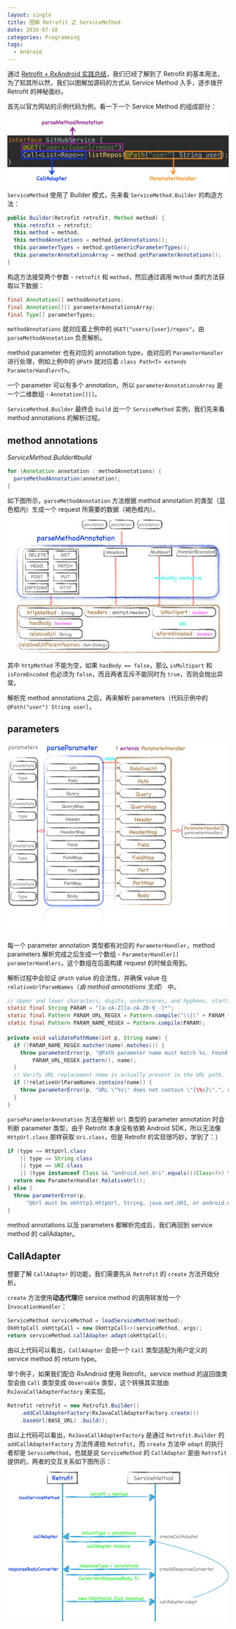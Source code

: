 ```yaml
---
layout: single
title: 图解 Retrofit 之 ServiceMethod
date: 2016-07-10
categories: Programming
tags:
  - Android
---
```


通过 [Retrofit + RxAndroid 实践总结](http://www.liangfei.me/2016/07/06/android-retrofit-and-rxjava)，我们已经了解到了 Retrofit 的基本用法，为了知其所以然，我们以图解加源码的方式从 Service Method 入手，逐步拨开 Retrofit 的神秘面纱。

首先以官方网站的示例代码为例，看一下一个 Service Method 的组成部分：

![](/assets/imgs/service_method.png)

`ServiceMethod` 使用了 Builder 模式，先来看 `ServiceMethod.Builder` 的构造方法：

```java
public Builder(Retrofit retrofit, Method method) {
  this.retrofit = retrofit;
  this.method = method;
  this.methodAnnotations = method.getAnnotations();
  this.parameterTypes = method.getGenericParameterTypes();
  this.parameterAnnotationsArray = method.getParameterAnnotations();
}
```
构造方法接受两个参数 - `retrofit` 和 `method`，然后通过调用 `Method` 类的方法获取以下数据：

```java
final Annotation[] methodAnnotations;
final Annotation[][] parameterAnnotationsArray;
final Type[] parameterTypes;
```

`methodAnnotations` 就对应着上例中的  `@GET("users/{user}/repos"`，由 `parseMethodAnnotation` 负责解析。

method parameter 也有对应的 annotation type，由对应的 `ParameterHandler` 进行处理，例如上例中的 `@Path` 就对应着 `class Path<T> extends ParameterHandler<T>`。

一个 parameter 可以有多个 annotation，所以  `parameterAnnotationsArray` 是一个二维数组 - `Annotation[][]`。

`ServiceMethod.Builder` 最终会 `build` 出一个 `ServiceMethod` 实例，我们先来看 method annotations 的解析过程。

method annotations
---

_ServiceMethod.Builder#build_
```java
for (Annotation annotation : methodAnnotations) {
  parseMethodAnnotation(annotation);
}  
```
如下图所示，`parseMethodAnnotation` 方法根据 method annotation 的类型（蓝色框内）生成一个 request 所需要的数据（褐色框内）。

![](/assets/imgs/parse_method_annotation.png)

其中 `httpMethod` 不能为空，如果 `hasBody == false`，那么 `isMultipart` 和 `isFormEncoded` 也必须为 `false`，而且两者互斥不能同时为 `true`，否则会抛出异常。

解析完 method annotations 之后，再来解析  parameters（代码示例中的 `@Path("user") String user`）。

parameters
---

![](/assets/imgs/parse_parameter.png)

每一个 parameter annotation 类型都有对应的 `ParameterHandler`，method parameters 解析完成之后生成一个数组 - `ParameterHandler[] parameterHandlers`，这个数组在后面构建 request 的时候会用到。

解析过程中会验证 `@Path` value 的合法性，并确保 value 在 `relativeUrlParamNames`（*由 method annotations 生成*） 中。

```java
// Upper and lower characters, digits, underscores, and hyphens, starting with a character.
static final String PARAM = "[a-zA-Z][a-zA-Z0-9_-]*";
static final Pattern PARAM_URL_REGEX = Pattern.compile("\\{(" + PARAM + ")\\}");
static final Pattern PARAM_NAME_REGEX = Pattern.compile(PARAM);

private void validatePathName(int p, String name) {
  if (!PARAM_NAME_REGEX.matcher(name).matches()) {
    throw parameterError(p, "@Path parameter name must match %s. Found: %s",
        PARAM_URL_REGEX.pattern(), name);
  }
  // Verify URL replacement name is actually present in the URL path.
  if (!relativeUrlParamNames.contains(name)) {
    throw parameterError(p, "URL \"%s\" does not contain \"{\%s}\".", relativeUrl, name);
  }
}
```

`parseParameterAnnotation`  方法在解析 `Url` 类型的 parameter annotation 时会判断 parameter 类型，由于 Retrofit 本身没有依赖 Android SDK，所以无法像 `HttpUrl.class` 那样获取 `Uri.class`，但是 Retrofit 的实现很巧妙，学到了：）

```java
if (type == HttpUrl.class
    || type == String.class
    || type == URI.class
    || (type instanceof Class && "android.net.Uri".equals(((Class<?>) type).getName()))) {
  return new ParameterHandler.RelativeUrl();
} else {
  throw parameterError(p,
      "@Url must be okhttp3.HttpUrl, String, java.net.URI, or android.net.Uri type.");
}
```

method annotations 以及 parameters 都解析完成后，我们再回到 service method 的 callAdapter。

CallAdapter
---

想要了解 `CallAdapter` 的功能，我们需要先从 `Retrofit` 的 `create` 方法开始分析。

`create` 方法使用**动态代理**把 service method 的调用转发给一个 `InvocationHandler`：

```java
ServiceMethod serviceMethod = loadServiceMethod(method);
OkHttpCall okHttpCall = new OkHttpCall<>(serviceMethod, args);
return serviceMethod.callAdapter.adapt(okHttpCall);
```
由以上代码可以看出，`CallAdapter` 会把一个 `Call` 类型适配为用户定义的 service method 的 return type。

举个例子，如果我们配合 RxAndroid 使用 Retrofit，service method 的返回值类型会由 `Call` 类型变成 `Observable` 类型，这个转换其实就由 `RxJavaCallAdapterFactory` 来实现。

```java
Retrofit retrofit = new Retrofit.Builder()      
    .addCallAdapterFactory(RxJavaCallAdapterFactory.create())
    .baseUrl(BASE_URL) .build();
```

由以上代码可以看出，`RxJavaCallAdapterFactory` 是通过 `Retrofit.Builder` 的
`addCallAdapterFactory` 方法传递给 `Retrofit`，而 `create` 方法中 `adapt` 的执行者却是 `ServiceMethod`，也就是说 `ServiceMethod` 的 `CallAdapter` 是由 `Retrofit` 提供的，两者的交互关系如下图所示：  

![](/assets/imgs/retrofit_and_service_method.png)
